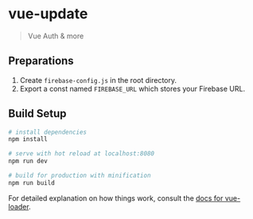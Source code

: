 # vue-update

> Vue Auth & more

## Preparations

1. Create `firebase-config.js` in the root directory.
2. Export a const named `FIREBASE_URL` which stores your Firebase URL.

## Build Setup

``` bash
# install dependencies
npm install

# serve with hot reload at localhost:8080
npm run dev

# build for production with minification
npm run build
```

For detailed explanation on how things work, consult the [docs for vue-loader](http://vuejs.github.io/vue-loader).
